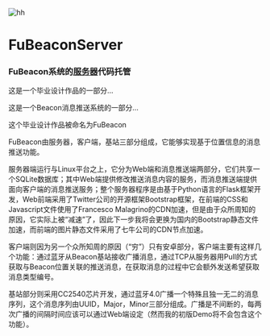 ![hh](http://7xj3h9.com1.z0.glb.clouddn.com/16-2-16/59319935.jpg) 
# FuBeaconServer

### FuBeacon系统的[服务器](121.42.199.230)代码托管

这是一个毕业设计作品的一部分...

这是一个Beacon消息推送系统的一部分...

这个毕业设计作品被命名为FuBeacon

FuBeacon由服务器，客户端，基站三部分组成，它能够实现基于位置信息的消息推送功能。

服务器端运行与Linux平台之上，它分为Web端和消息推送端两部分，它们共享一个SQLite数据库；其中Web端提供修改推送消息内容的服务，而消息推送端提供面向客户端的消息推送服务；整个服务器程序是由基于Python语言的Flask框架开发，Web前端采用了Twitter公司的开源框架Bootstrap框架，在前端的CSS和Javascript文件使用了Francesco Malagrino的CDN加速，但是由于众所周知的原因，它实际上被“减速”了，因此下一步我将会更换为国内的Bootstrap静态文件加速，而前端的图片静态文件采用了七牛公司的CDN节点加速。

客户端则因为另一个众所知周的原因（“穷”）只有安卓部分，客户端主要有这样几个功能：通过蓝牙从Beacon基站接收广播消息，通过TCP从服务器用Pull的方式获取与Beacon位置关联的推送消息，在获取消息的过程中它会额外发送希望获取消息类型编号。

基站部分则采用CC2540芯片开发，通过蓝牙4.0广播一个特殊且独一无二的消息序列，这个消息序列由UUID，Major，Minor三部分组成。广播是不间断的，每两次广播的间隔时间应该可以通过Web端设定（然而我的初版Demo将不会包含这个功能）。


